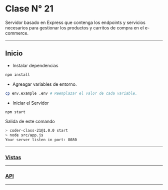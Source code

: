 # Clase N° 21
Servidor basado en Express que contenga los endpoints y servicios necesarios para gestionar los productos y carritos de compra en el e-commerce.
***
## Inicio
- Instalar dependencias
```sh
npm install
``` 
- Agreagar variables de entorno.
```sh
cp env.example .env # Reemplazar el valor de cada variable.
``` 
- Iniciar el Servidor
```sh
npm start
```
Salida de este comando
```sh
> coder-class-21@1.0.0 start
> node src/app.js
Your server listen in port: 8080
```
***
### [Vistas](VIEWS.md)
***
### [API](API.md)
***


